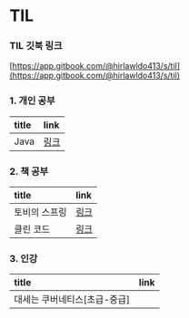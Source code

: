 # TIL

### TIL 깃북 링크

[https://app.gitbook.com/@hirlawldo413/s/til](https://app.gitbook.com/@hirlawldo413/s/til)

### 1. 개인 공부

| title | link |
| :--- | :--- |
| Java | [링크](java.md) |

### 2. 책 공부

| title | link |
| :--- | :--- |
| 토비의 스프링 | [링크](spring/) |
| 클린 코드 | [링크](clean-code/) |

### 3. 인강

| title | link |
| :--- | :--- |
| 대세는 쿠버네티스\[초급-중급\] |  |



